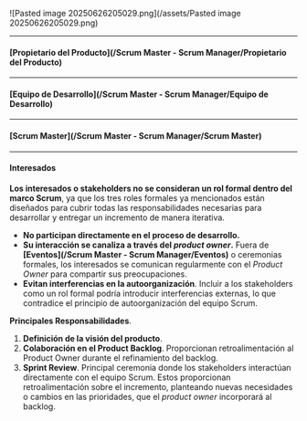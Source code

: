 ![Pasted image 20250626205029.png](/assets/Pasted image 20250626205029.png)
****
#### **[Propietario del Producto](/Scrum Master - Scrum Manager/Propietario del Producto)**
****
#### **[Equipo de Desarrollo](/Scrum Master - Scrum Manager/Equipo de Desarrollo)**
****
#### **[Scrum Master](/Scrum Master - Scrum Manager/Scrum Master)**
****
#### **Interesados**
**Los interesados o stakeholders no se consideran un rol formal dentro del marco Scrum**, ya que los tres roles formales ya mencionados están diseñados para cubrir todas las responsabilidades necesarias para desarrollar y entregar un incremento de manera iterativa. 

- **No participan directamente en el proceso de desarrollo.**
- **Su interacción se canaliza a través del *product owner*.** Fuera de **[Eventos](/Scrum Master - Scrum Manager/Eventos)** o ceremonias formales, los interesados se comunican regularmente con el *Product Owner* para compartir sus preocupaciones.
- **Evitan interferencias en la autoorganización**. Incluir a los stakeholders como un rol formal podría introducir interferencias externas, lo que contradice el principio de autoorganización del equipo Scrum.

**Principales Responsabilidades**. 

1. **Definición de la visión del producto**.
2. **Colaboración en el Product Backlog**. Proporcionan retroalimentación al Product Owner durante el refinamiento del backlog.
3. **Sprint Review**. Principal ceremonia donde los stakeholders interactúan directamente con el equipo Scrum. Estos proporcionan retroalimentación sobre el incremento, planteando nuevas necesidades o cambios en las prioridades, que el *product owner* incorporará al backlog.
